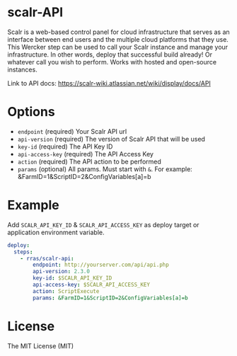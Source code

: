 # scalr-API

Scalr is a web-based control panel for cloud infrastructure that serves as an interface between end users and the multiple cloud platforms that they use. This Wercker step can be used to call your Scalr instance and manage your infrastructure. In other words, deploy that successful build already! Or whatever call you wish to perform. Works with hosted and open-source instances.

Link to API docs: https://scalr-wiki.atlassian.net/wiki/display/docs/API

# Options

* `endpoint` (required) Your Scalr API url
* `api-version` (required) The version of Scalr API that will be used
* `key-id` (required) The API Key ID
* `api-access-key` (required) The API Access Key
* `action` (required) The API action to be performed
* `params` (optional) All params. Must start with `&`. For example: &FarmID=1&ScriptID=2&ConfigVariables[a]=b

# Example

Add `SCALR_API_KEY_ID` & `SCALR_API_ACCESS_KEY` as deploy target or application environment variable.

```yaml
deploy:
  steps:
    - rras/scalr-api:
        endpoint: http://yourserver.com/api/api.php
        api-version: 2.3.0
        key-id: $SCALR_API_KEY_ID
        api-access-key: $SCALR_API_ACCESS_KEY
        action: ScriptExecute
        params: &FarmID=1&ScriptID=2&ConfigVariables[a]=b
```

# License

The MIT License (MIT)
